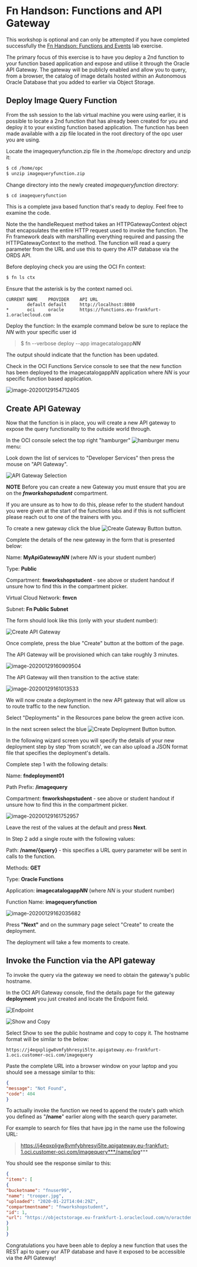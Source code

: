 # Fn Handson: Functions and API Gateway

This workshop is optional and can only be attempted if you have completed successfully the [Fn Handson: Functions and Events](FnHandson.md) lab exercise.

The primary focus of this exercise is to have you deploy a 2nd function to your function based application and expose and utilise it through the Oracle API Gateway.
The gateway will be publicly enabled and allow you to query, from a browser, the catalog of image details hosted within an Autonomous Oracle Database that you added to earlier via Object Storage.

## Deploy Image Query Function

From the ssh session to the lab virtual machine you were using earlier, it is possible to locate a 2nd function that has already been created for you and deploy it to your existing function based application.
The function has been made available with a zip file located in the root directory of the opc user you are using.
 
Locate the imagequeryfunction.zip file in the /home/opc directory and unzip it:

```bash
$ cd /home/opc
$ unzip imagequeryfunction.zip
```

Change directory into the newly created *imagequeryfunction* directory:

```bash
$ cd imagequeryfunction
```

This is a complete java based function that's ready to deploy. Feel free to examine the code. 

Note the the handleRequest method takes an HTTPGatewayContext object that encapsulates the entire HTTP request used to invoke the function. The Fn framework deals with marshalling everything required and passing the HTTPGatewayContext to the method. The function will read a query parameter from the URL and use this to query the ATP database via the ORDS API. 

Before deploying check you are using the OCI Fn context:

```bash
$ fn ls ctx
```

Ensure that the asterisk is by the context named oci. 

```
CURRENT	NAME	PROVIDER	API URL							        
	    default	default		http://localhost:8080
*	    oci	    oracle		https://functions.eu-frankfurt-1.oraclecloud.com
```

Deploy the function:
In the example command below be sure to replace the *NN* with your specific user id


> $ fn --verbose deploy --app imagecatalogapp***NN***


The output should indicate that the function has been updated. 

Check in the OCI Functions Service console to see that the new function has been deployed to the imagecatalogapp*NN* application where *NN* is your specific function based application. 

![image-20200129154712405](image-20200129154712405.png)

## Create API Gateway

Now that the function is in place, you will create a new API gateway to expose the query functionality to the outside world through. 

In the OCI console select the top right "hamburger" ![hamburger menu](image2019-8-28_11-40-56.png) menu:

Look down the list of services to "Developer Services" then press the mouse on "API Gateway". 

![API Gateway Selection](apigateway_select.png)

**NOTE**
Before you can create a new Gateway you must ensure that you are on the ***fnworkshopstudent*** compartment.

If you are unsure as to how to do this, please refer to the student handout you were given at the start of the functions labs and if this is not sufficient please reach out to one of the trainers with you.

To create a new gateway click the blue ![Create Gateway Button](create_gateway_button.png) button. 

Complete the details of the new gateway in the form that is presented below:

Name: **MyApiGateway*NN*** (where *NN* is your student number)

Type: **Public**

Compartment: **fnworkshopstudent** - see above or student handout if unsure how to find this in the compartment picker.

Virtual Cloud Network: **fnvcn**

Subnet: **Fn Public Subnet**

The form should look like this (only with your student number):

![Create API Gateway](create_gateway.png)

Once complete, press the blue "Create" button at the bottom of the page. 

The API Gateway will be provisioned which can take roughly 3 minutes. 

![image-20200129160909504](image-20200129160909504.png)

The API Gateway will then transition to the active state:

![image-20200129161013533](image-20200129161013533.png)

We will now create a deployment in the new API gateway that will allow us to route traffic to the new function.

Select "Deployments" in the Resources pane below the green active icon. 

In the next screen select the blue ![Create Deployment Button](create_deployment_button.png) button. 

In the following wizard screen you will specify the details of your new deployment step by step 'from scratch', we can also upload a JSON format file that specifies the deployment's details. 

Complete step 1 with the following details: 

Name: **fndeployment01**

Path Prefix: **/imagequery**

Compartment: **fnworkshopstudent** - see above or student handout if unsure how to find this in the compartment picker.

![image-20200129161752957](image-20200129161752957.png)

Leave the rest of the values at the default and press **Next**. 

In Step 2 add a single route with the following values:

Path: **/name/{query}** - this specifies a URL query parameter will be sent in calls to the function. 

Methods: **GET**

Type: **Oracle Functions**

Application: **imagecatalogapp*NN*** (where *NN* is your student number)

Function Name: **imagequeryfunction**

![image-20200129162035682](image-20200129162035682.png)

Press **"Next"** and on the summary page select "Create" to create the deployment. 

The deployment will take a few moments to create. 

## Invoke the Function via the API gateway

To invoke the query via the gateway we need to obtain the gateway's public hostname. 

In the OCI API Gateway console, find the details page for the gateway **deployment** you just created and locate the Endpoint field. 

![Endpoint](endpoint.png)

![Show and Copy](show_copy.png)

Select Show to see the public hostname and copy to copy it. The hostname format will be similar to the below:

```
https://j4eqxpligw8vmfybhresyi5lte.apigateway.eu-frankfurt-1.oci.customer-oci.com/imagequery
```

Paste the complete URL into a browser window on your laptop and you should see a message similar to this: 

```json
{
"message": "Not Found",
"code": 404
}
```

To actually invoke the function we need to append the route's path which you defined as "**/name**" earlier along with the search query parameter. 

For example to search for files that have jpg in the name use the following URL:


> https://j4eqxpligw8vmfybhresyi5lte.apigateway.eu-frankfurt-1.oci.customer-oci.com/imagequery***/name/jpg***


You should see the response similar to this:

```json
{
"items": [
{
"bucketname": "fnuser99",
"name": "trooper.jpg",
"uploaded": "2020-01-22T14:04:29Z",
"compartmentname": "fnworkshopstudent",
"id": 1,
"url": "https://objectstorage.eu-frankfurt-1.oraclecloud.com/n/oractdemeabdmnative/b/fnuser99/o/trooper.jpg"
}
]
}
```

Congratulations you have been able to deploy a new function that uses the REST api to query our ATP database and have it exposed to be accessible via the API Gateway!
